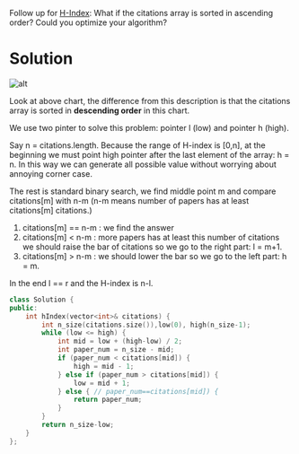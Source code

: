 Follow up for [H-Index](https://leetcode.com/problems/h-index/description/): What if the citations array is sorted in ascending order? Could you optimize your algorithm?

# Solution
 
![alt](https://upload.wikimedia.org/wikipedia/commons/d/da/H-index-en.svg)

Look at above chart, the difference from this description is that the citations array is sorted in __descending order__ in this chart.

                        
We use two pinter to solve this problem: pointer l (low) and pointer h (high).

Say n = citations.length.
Because the range of H-index is [0,n], at the beginning we must point high pointer after the last element of the array: h = n. In this way we can generate all possible value without worrying about annoying corner case.

The rest is standard binary search, we find middle point m and compare citations[m] with n-m (n-m means number of papers has at least citations[m] citations.)

1. citations[m] == n-m : we find the answer
2. citations[m] < n-m : more papers has at least this number of citations we should raise the bar of citations so we go to the right part: l = m+1.
3. citations[m] > n-m : we should lower the bar so we go to the left part: h = m.

In the end l == r and the H-index is n-l. 

```cpp
class Solution {
public:
    int hIndex(vector<int>& citations) {
        int n_size(citations.size()),low(0), high(n_size-1);
        while (low <= high) {
            int mid = low + (high-low) / 2;
            int paper_num = n_size - mid;
            if (paper_num < citations[mid]) { 
                high = mid - 1;
            } else if (paper_num > citations[mid]) {
                low = mid + 1;
            } else { // paper_num==citations[mid]) {
                return paper_num;
            } 
        }
        return n_size-low;
    }
};
```
